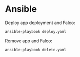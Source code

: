 # Ansible
Deploy app deployment and Falco:
```
ansible-playbook deploy.yaml
```
Remove app and Falco:
```
ansible-playbook delete.yaml
```